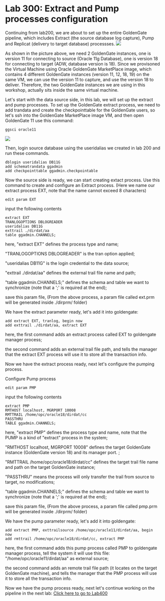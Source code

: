 # Lab 300: Extract and Pump processes configuration	

Continuing from lab200, we are about to set up the entire GoldenGate pipeline, which includes Extract (the source database log capture), Pump and Replicat (delivery to target database) processses. 
![](screenshots/20.png)

As shown in the picture above, we need 2 GoldenGate instances, one is version 11 for connecting to source (Oracle 11g Database), one is version 18 for connecting to target (ADW, database version is 18). Since we provisoned the Virtual Machine using Oracle GoldenGate MarketPlace image, which contains 4 different GoldenGate instances (version 11, 12, 18, 19) on the same VM, we can use the version 11 to capture, and use the version 18 to deliver. Therefore, the two GoldenGate instances we are using in this workshop, actually sits inside the same virtual machine.

Let's start with the data source side, in this lab, we will set up the extract and pump processes. To set up the GoldenGate extract process, we need to add trandata and create the checkpointtable for the GoldenGate users, so let's ssh into the GoldenGate MarketPlace image VM, and then open GoldenGate 11 use this command:
```
ggsci oracle11
```
![](screenshots/21.png)

Then, login source database using the useridalias we created in lab 200 and run these commands.

```
dblogin useridalias DB11G
add schematrandata ggadmin
add checkpointtable ggadmin.checkpointable
```
Now the source side is ready, we can start creating extact process.
Use this command to create and configure an Extract process. 
(Here we name our extract process EXT, note that the name cannot exceed 8 characters)
```
edit param EXT 
```
input the following contents
```
extract EXT
TRANLOGOPTIONS DBLOGREADER
useridalias DB11G
exttrail ./dirdat/aa
table ggadmin.CHANNELS;
```
here, "extract EXT" defines the process type and name;

"TRANLOGOPTIONS DBLOGREADER" is the tran option applied;

"useridalias DB11G" is the login credential to the data source;

"exttrail ./dirdat/aa" defines the external trail file name and path;

"table ggadmin.CHANNELS;" defines the schema and table we want to synchronize (note that a ';' is required at the end);

save this param file, (From the above process, a param file called ext.prm will be generated inside ./dirprm/ folder)




We have the extract parameter ready, let's add it into goldengate:
```
add extract EXT, tranlog, begin now
add exttrail ./dirdat/aa, extract EXT
```
here, the first command adds an extract process called EXT to goldengate manager process;

the second command adds an external trail file path, and tells the manager that the extract EXT process will use it to store all the transaction info.

Now we have the extract process ready, next let's configure the pumping process.

Configure Pump process
```
edit param PMP
```
input the following contents
```
extract PMP
RMTHOST localhost, MGRPORT 10008
RMTTRAIL /home/opc/oracle18/dirdat/cc
PASSTHRU
TABLE ggadmin.CHANNELS;
```
here, "extract PMP" defines the process type and name, note that the PUMP is a kind of "extract" process in the system;

"RMTHOST localhost, MGRPORT 10008" defines the target GoldenGate instance (GoldenGate version 18) and its manager port.  ;

"RMTTRAIL /home/opc/oracle18/dirdat/cc" defines the target trail file name and path on the target GoldenGate instance;

"PASSTHRU" means the process will only transfer the trail from source to target, no modifications;

"table ggadmin.CHANNELS;" defines the schema and table we want to synchronize (note that a ';' is required at the end);

save this param file, (From the above process, a param file called pmp.prm will be generated inside ./dirprm/ folder)




We have the pump parameter ready, let's add it into goldengate:
```
add extract PMP, exttrailsource /home/opc/oracle11/dirdat/aa, begin now
add rmttrail /home/opc/oracle18/dirdat/cc, extract PMP
```
here, the first command adds this pump process called PMP to goldengate manager process, tell the system it will use this file: "/home/opc/oracle11/dirdat/aa" as external source;

the second command adds an remote trail file path (it locates on the target GoldenGate machine), and tells the manager that the PMP process will use it to store all the transaction info.

Now we have the pump process ready, next let's continue working on the pipeline in the next lab:
[Click here to go to Lab400](https://github.com/zzhangjii/GoldenGate2ADB/blob/master/Lab400.md)
